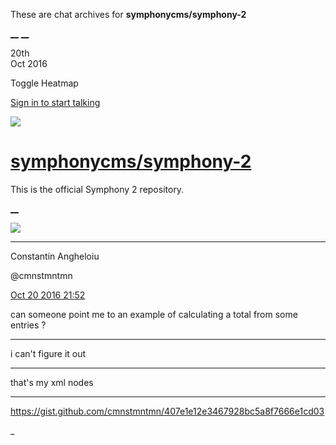 These are chat archives for **symphonycms/symphony-2**

[__](/symphonycms/symphony-2/archives/2016/10/21)
[__](/symphonycms/symphony-2/archives/2016/10/19)

20th  
Oct 2016

Toggle Heatmap

[Sign in to start talking](/login?action=login&button=archive-login)

![](https://avatars-02.gitter.im/group/iv/3/57542c45c43b8c601977197e?s=48)

#  [symphonycms/symphony-2](/symphonycms/symphony-2)

This is the official Symphony 2 repository.

[ __ ](/orgs/symphonycms/rooms "More symphonycms rooms" )

![](https://avatars1.githubusercontent.com/u/2312755?v=3&s=30)

__ __

Constantin Angheloiu

@cmnstmntmn

[Oct 20 2016
21:52](https://gitter.im/symphonycms/symphony-2?at=58093cabb827179842df5c0f ""
)

can someone point me to an example of calculating a total from some entries ?

__ __

i can't figure it out

__ __

that's my xml nodes

__ __

<https://gist.github.com/cmnstmntmn/407e1e12e3467928bc5a8f7666e1cd03>

_

